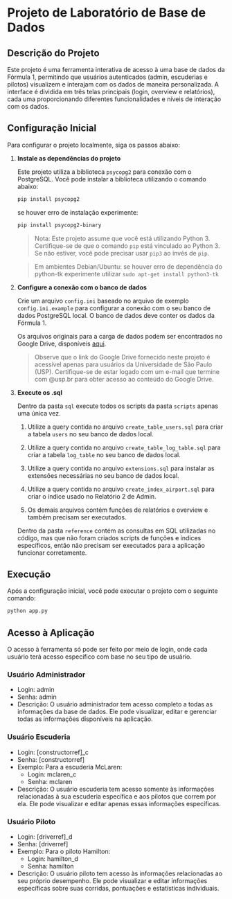 # Projeto de Laboratório de Base de Dados

## Descrição do Projeto

Este projeto é uma ferramenta interativa de acesso à uma base de dados da Fórmula 1, permitindo que usuários autenticados (admin, escuderias e pilotos) visualizem e interajam com os dados de maneira personalizada. A interface é dividida em três telas principais (login, overview e relatórios), cada uma proporcionando diferentes funcionalidades e níveis de interação com os dados.

## Configuração Inicial

Para configurar o projeto localmente, siga os passos abaixo:

1. **Instale as dependências do projeto**

   Este projeto utiliza a biblioteca `psycopg2` para conexão com o PostgreSQL. Você pode instalar a biblioteca utilizando o comando abaixo:

   ```sh
   pip install psycopg2
   ```

   se houver erro de instalação experimente:

   ```sh
   pip install psycopg2-binary
   ```

   > Nota: Este projeto assume que você está utilizando Python 3. Certifique-se de que o comando `pip` está vinculado ao Python 3. Se não estiver, você pode precisar usar `pip3` ao invés de `pip`.

   > Em ambientes Debian/Ubuntu: se houver erro de dependência do python-tk experimente utilizar `sudo apt-get install python3-tk`

2. **Configure a conexão com o banco de dados**

   Crie um arquivo `config.ini` baseado no arquivo de exemplo `config.ini.example` para configurar a conexão com o seu banco de dados PostgreSQL local. O banco de dados deve conter os dados da Fórmula 1.

   Os arquivos originais para a carga de dados podem ser encontrados no Google Drive, disponíveis [aqui](https://drive.google.com/drive/folders/13TQKEhQbwXMtd1MJ_oYFplgu8ets4QsO?usp=sharing).

   > Observe que o link do Google Drive fornecido neste projeto é acessível apenas para usuários da Universidade de São Paulo (USP). Certifique-se de estar logado com um e-mail que termine com @usp.br para obter acesso ao conteúdo do Google Drive.

3. **Execute os .sql**

   Dentro da pasta `sql` execute todos os scripts da pasta `scripts` apenas uma única vez.

   1. Utilize a query contida no arquivo `create_table_users.sql` para criar a tabela `users` no seu banco de dados local.

   2. Utilize a query contida no arquivo `create_table_log_table.sql` para criar a tabela `log_table` no seu banco de dados local.

   3. Utilize a query contida no arquivo `extensions.sql` para instalar as extensões necessárias no seu banco de dados local.

   4. Utilize a query contida no arquivo `create_index_airport.sql` para criar o índice usado no Relatório 2 de Admin.

   5. Os demais arquivos contém funções de relatórios e overview e também precisam ser executados.

   Dentro da pasta `reference` contém as consultas em SQL utilizadas no código, mas que não foram criados scripts de funções e índices específicos, então não precisam ser executados para a aplicação funcionar corretamente.

## Execução

Após a configuração inicial, você pode executar o projeto com o seguinte comando:

```sh
python app.py
```

## Acesso à Aplicação

O acesso à ferramenta só pode ser feito por meio de login, onde cada usuário terá acesso específico com base no seu tipo de usuário.

### Usuário Administrador

- Login: admin
- Senha: admin
- Descrição: O usuário administrador tem acesso completo a todas as informações da base de dados. Ele pode visualizar, editar e gerenciar todas as informações disponíveis na aplicação.

### Usuário Escuderia

- Login: [constructorref]\_c
- Senha: [constructorref]
- Exemplo: Para a escuderia McLaren:
  - Login: mclaren_c
  - Senha: mclaren
- Descrição: O usuário escuderia tem acesso somente às informações relacionadas à sua escuderia específica e aos pilotos que correm por ela. Ele pode visualizar e editar apenas essas informações específicas.

### Usuário Piloto

- Login: [driverref]\_d
- Senha: [driverref]
- Exemplo: Para o piloto Hamilton:
  - Login: hamilton_d
  - Senha: hamilton
- Descrição: O usuário piloto tem acesso às informações relacionadas ao seu próprio desempenho. Ele pode visualizar e editar informações específicas sobre suas corridas, pontuações e estatísticas individuais.

